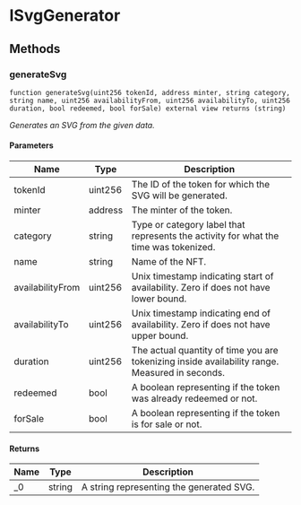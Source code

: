 # ISvgGenerator









## Methods

### generateSvg

```solidity
function generateSvg(uint256 tokenId, address minter, string category, string name, uint256 availabilityFrom, uint256 availabilityTo, uint256 duration, bool redeemed, bool forSale) external view returns (string)
```



*Generates an SVG from the given data.*

#### Parameters

| Name | Type | Description |
|---|---|---|
| tokenId | uint256 | The ID of the token for which the SVG will be generated.
| minter | address | The minter of the token.
| category | string | Type or category label that represents the activity for what the time was tokenized.
| name | string | Name of the NFT.
| availabilityFrom | uint256 | Unix timestamp indicating start of availability. Zero if does not have lower bound.
| availabilityTo | uint256 | Unix timestamp indicating end of availability. Zero if does not have upper bound.
| duration | uint256 | The actual quantity of time you are tokenizing inside availability range. Measured in seconds.
| redeemed | bool | A boolean representing if the token was already redeemed or not.
| forSale | bool | A boolean representing if the token is for sale or not.

#### Returns

| Name | Type | Description |
|---|---|---|
| _0 | string | A string representing the generated SVG.




